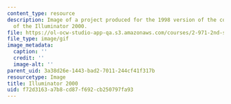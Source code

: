 ```yaml
---
content_type: resource
description: Image of a project produced for the 1998 version of the course. CAD model
  of the Illuminator 2000.
file: https://ol-ocw-studio-app-qa.s3.amazonaws.com/courses/2-971-2nd-summer-introduction-to-design-january-iap-2003/f72d3163a7b8cd87f692cb250797fa93_98_desk_drawer_illuminator.gif
file_type: image/gif
image_metadata:
  caption: ''
  credit: ''
  image-alt: ''
parent_uid: 3a38d26e-1443-bad2-7011-244cf41f317b
resourcetype: Image
title: Illuminator 2000
uid: f72d3163-a7b8-cd87-f692-cb250797fa93
---
```

